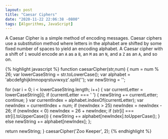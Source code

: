 ```yaml
---
layout: post
title: "Caesar Ciphers"
date: "2020-11-22 22:06:38 -0800"
tags: [Algorithms, JavaScript]
---
```


A Caesar Cipher is a simple method of encoding messages. Caesar ciphers use a substitution method where letters in the alphabet are shifted by some fixed number of spaces to yield an encoding alphabet. A Caesar cipher with a shift of `1` would encode an `A` as a `B`, an `M` as an `N`, and a `Z` as an `A`, and so on.

{% highlight javascript %}
function caesarCipher(str,num) {
  num = num % 26;
  var lowerCaseString = str.toLowerCase();
  var alphabet = 'abcdefghijklmnopqrstuvwxyz'.split('');
  var newString = '';

  for (var i = 0; i < lowerCaseString.length; i++) {
    var currentLetter = lowerCaseString[i];
    if (currentLetter === ' ') {
      newString += currentLetter;
      continue;
    }
    var currentIndex = alphabet.indexOf(currentLetter);
    var newIndex = currentIndex + num;
    if (newIndex > 25) newIndex = newIndex - 26;
    if (newIndex < 0) newIndex = 26 + newIndex;
    if (str[i] === str[i].toUpperCase()) {
      newString += alphabet[newIndex].toUpperCase();
    }
    else newString += alphabet[newIndex];
  };

  return newString;
}
caesarCipher('Zoo Keeper', 2);
{% endhighlight %}
